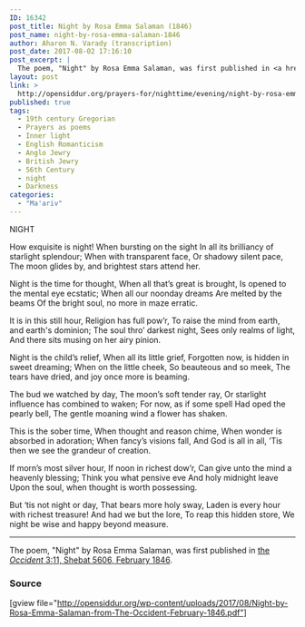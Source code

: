 ```yaml
---
ID: 16342
post_title: Night by Rosa Emma Salaman (1846)
post_name: night-by-rosa-emma-salaman-1846
author: Aharon N. Varady (transcription)
post_date: 2017-08-02 17:16:10
post_excerpt: |
  The poem, "Night" by Rosa Emma Salaman, was first published in <a href="http://www.jewish-history.com/Occident/volume7/aug1849/twilight.html">the <em>Occident</em> 3:11, Shebat 5606, February 1846</a>.
layout: post
link: >
  http://opensiddur.org/prayers-for/nighttime/evening/night-by-rosa-emma-salaman-1846/
published: true
tags:
  - 19th century Gregorian
  - Prayers as poems
  - Inner light
  - English Romanticism
  - Anglo Jewry
  - British Jewry
  - 56th Century
  - night
  - Darkness
categories:
  - "Ma'ariv"
---
```

<div class="english">
NIGHT

How exquisite is night!
When bursting on the sight
In all its brilliancy of starlight splendour;
When with transparent face,
Or shadowy silent pace,
The moon glides by, and brightest stars attend her.

Night is the time for thought,
When all that’s great is brought,
Is opened to the mental eye ecstatic;
When all our noonday dreams
Are melted by the beams
Of the bright soul, no more in maze erratic.

It is in this still hour,
Religion has full pow’r,
To raise the mind from earth, and earth's dominion;
The soul thro’ darkest night,
Sees only realms of light, 
And there sits musing on her airy pinion.

Night is the child’s relief, 
When all its little grief, 
Forgotten now, is hidden in sweet dreaming;
When on the little cheek,
So beauteous and so meek,
The tears have dried, and joy once more is beaming.

The bud we watched by day,
The moon’s soft tender ray,
Or starlight influence has combined to waken;
For now, as if some spell
Had oped the pearly bell,
The gentle moaning wind a flower has shaken.

This is the sober time,
When thought and reason chime,
When wonder is absorbed in adoration;
When fancy’s visions fall,
And God is all in all,
’Tis then we see the grandeur of creation.

If morn’s most silver hour,
If noon in richest dow’r,
Can give unto the mind a heavenly blessing;
Think you what pensive eve
And holy midnight leave
Upon the soul, when thought is worth possessing.

But ‘tis not night or day,
That bears more holy sway,
Laden is every hour with richest treasure!
And had we but the lore,
To reap this hidden store,
We night be wise and happy beyond measure.
</div>

<hr />

The poem, "Night" by Rosa Emma Salaman, was first published in <a href="http://web.nli.org.il/sites/JPress/English/Pages/The-Occident-and-American-Jewish-Advocate.aspx">the <em>Occident</em> 3:11, Shebat 5606, February 1846</a>.

<h3>Source</h3>

[gview file="http://opensiddur.org/wp-content/uploads/2017/08/Night-by-Rosa-Emma-Salaman-from-The-Occident-February-1846.pdf"]
